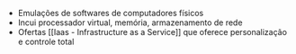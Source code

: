 - Emulações de softwares de computadores físicos
- Incui processador virtual, memória, armazenamento de rede
- Ofertas [[Iaas - Infrastructure as a Service]] que oferece personalização e controle total